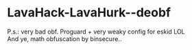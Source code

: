 # LavaHack-LavaHurk--deobf
P.s.: very bad obf. Proguard + very weaky config for eskid LOL\
And ye, math obfuscation by binsecure..
